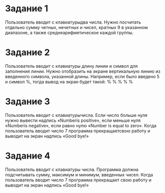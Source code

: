 # Задание 1
Пользователь вводит с клавиатурыдва числа. Нужно посчитать отдельно сумму четных, нечетных и чисел, кратных 9 в указанном диапазоне, а также среднеарифметическое каждой группы.

# Задание 2
Пользователь вводит с клавиатуры длину линии и символ для заполнения линии. Нужно отобразить на экране вертикальную линию из введенного символа, указанной длины.
Например, если было введено 5 и символ %, тогда вывод на экран будет такой:
%
%
%
%
%

# Задание 3
Пользователь вводит с клавиатурычисла. Если число больше нуля нужно вывести надпись «Numberis positive», если меньше нуля «Numberis negative», если равно нулю «Number is equal to zero». Когда пользователь вводит число 7 программа прекращаетсвою работу и выводит на экран надпись «Good bye!»

# Задание 4
Пользователь вводит с клавиатуры числа. Программа должна подсчитывать сумму, максимум и минимум, введенных чисел. Когда пользователь вводит число 7 программа прекращает свою работу и выводит на экран надпись «Good bye!»
